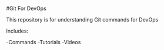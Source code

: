 #Git For DevOps


This repository is for understanding Git commands for DevOps

Includes:

-Commands
-Tutorials
-Videos
